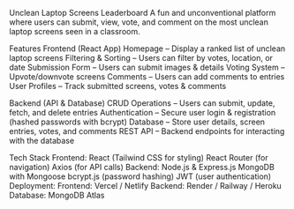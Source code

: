  Unclean Laptop Screens Leaderboard 
A fun and unconventional platform where users can submit, view, vote, and comment on the most unclean laptop screens seen in a classroom.

 Features
Frontend (React App)
 Homepage – Display a ranked list of unclean laptop screens
Filtering & Sorting – Users can filter by votes, location, or date
 Submission Form – Users can submit images & details
 Voting System – Upvote/downvote screens
 Comments – Users can add comments to entries
 User Profiles – Track submitted screens, votes & comments

Backend (API & Database)
 CRUD Operations – Users can submit, update, fetch, and delete entries
 Authentication – Secure user login & registration (hashed passwords with bcrypt)
 Database – Store user details, screen entries, votes, and comments
 REST API – Backend endpoints for interacting with the database

 Tech Stack
Frontend:
React (Tailwind CSS for styling)
React Router (for navigation)
Axios (for API calls)
Backend:
Node.js & Express.js
MongoDB with Mongoose
bcrypt.js (password hashing)
JWT (user authentication)
Deployment:
Frontend: Vercel / Netlify
Backend: Render / Railway / Heroku
Database: MongoDB Atlas
